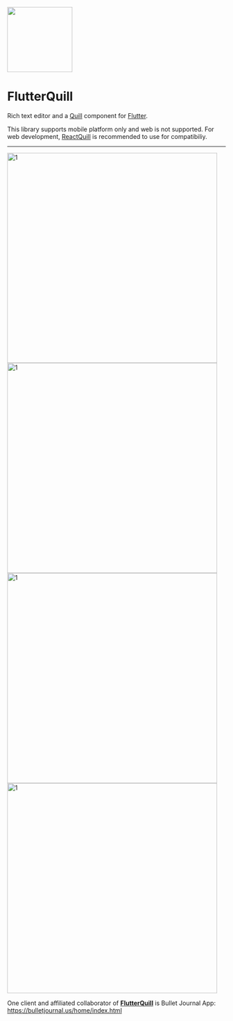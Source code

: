 <a href="https://bulletjournal.us/home/index.html"><img src=
"https://user-images.githubusercontent.com/122956/72955931-ccc07900-3d52-11ea-89b1-d468a6e2aa2b.png"
 width="150px" height="150px"></a>

# FlutterQuill

Rich text editor and a [Quill] component for [Flutter].

This library supports mobile platform only and web is not supported.
For web development, [ReactQuill] is recommended to use for compatibiliy.

---

<img width="484" alt="1" src="https://user-images.githubusercontent.com/122956/103142422-9bb19c80-46b7-11eb-83e4-dd0538a9236e.png">
<img width="484" alt="1" src="https://user-images.githubusercontent.com/122956/103142455-0531ab00-46b8-11eb-89f8-26a77de9227f.png">
<img width="484" alt="1" src="https://user-images.githubusercontent.com/122956/102963021-f28f5a00-449c-11eb-8f5f-6e9dd60844c4.png">
<img width="484" alt="1" src="https://user-images.githubusercontent.com/122956/102977404-c9c88e00-44b7-11eb-9423-b68f3b30b0e0.png">

One client and affiliated collaborator of **[FlutterQuill]** is Bullet Journal App: https://bulletjournal.us/home/index.html

[Quill]: https://quilljs.com
[Flutter]: https://github.com/flutter/flutter
[FlutterQuill]: https://pub.dev/packages/flutter_quill
[ReactQuill]: https://github.com/zenoamaro/react-quill
